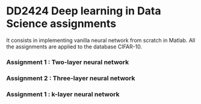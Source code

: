 # DD2424 Deep learning in Data Science assignments

It consists in implementing vanilla neural network from scratch in Matlab.
All the assignments are applied to the database CIFAR-10.

### Assignment 1 : Two-layer neural network ###

### Assignment 2 : Three-layer neural network ###

### Assignment 1 : k-layer neural network ###

